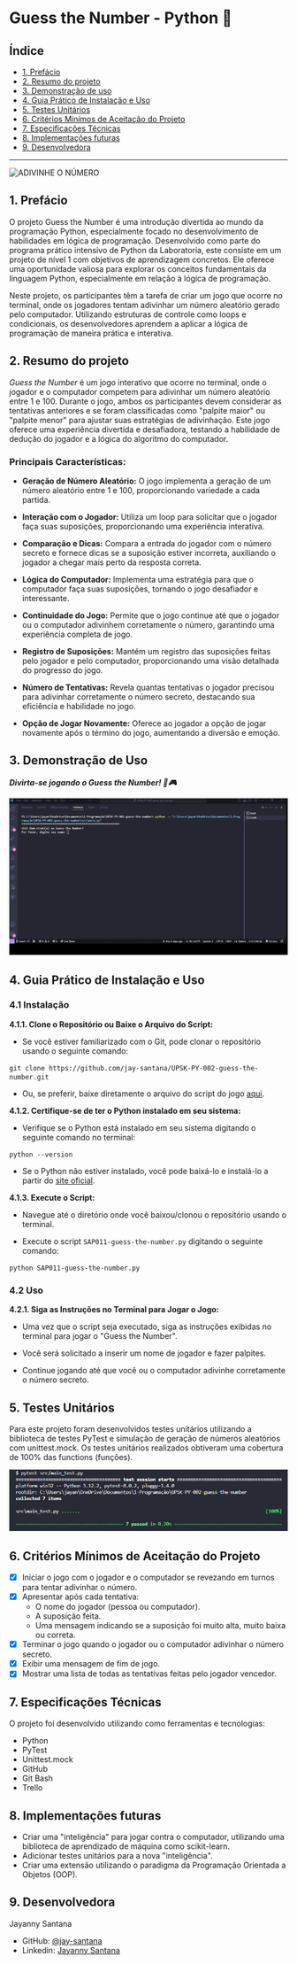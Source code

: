 # Guess the Number - Python 🐍

## Índice

* [1. Prefácio](#1-prefácio)
* [2. Resumo do projeto](#2-resumo-do-projeto)
* [3. Demonstração de uso](#3-demonstração-de-uso)
* [4. Guia Prático de Instalação e Uso](#4-guia-prático-de-instalação-e-uso)
* [5. Testes Unitários](#5-testes-unitários)
* [6. Critérios Minímos de Aceitação do Projeto](#6-criterios-minimos-de-aceitação-do-projeto)
* [7. Especificações Técnicas](#7-especificações-técnicas)
* [8. Implementações futuras](#8-implementações-futuras)
* [9. Desenvolvedora](#9-desenvolvedora)

---

![ADIVINHE O
NÚMERO](https://firebasestorage.googleapis.com/v0/b/laboratoria-945ea.appspot.com/o/guess-the-number.png?alt=media)

## 1. Prefácio

O projeto Guess the Number é uma introdução divertida ao mundo da programação Python, especialmente focado no desenvolvimento de habilidades em lógica de programação. Desenvolvido como parte do programa prático intensivo de Python da Laboratoria, este consiste em um projeto de nível 1 com objetivos de aprendizagem concretos. Ele oferece uma oportunidade valiosa para explorar os conceitos fundamentais da linguagem Python, especialmente em relação à lógica de programação.

Neste projeto, os participantes têm a tarefa de criar um jogo que ocorre no terminal, onde os jogadores tentam adivinhar um número aleatório gerado pelo computador. Utilizando estruturas de controle como loops e condicionais, os desenvolvedores aprendem a aplicar a lógica de programação de maneira prática e interativa.

## 2. Resumo do projeto
_Guess the Number_ é um jogo interativo que ocorre no terminal, onde o jogador e o computador competem para adivinhar um número aleatório entre 1 e 100. Durante o jogo, ambos os participantes devem considerar as tentativas anteriores e se foram classificadas como "palpite maior" ou "palpite menor" para ajustar suas estratégias de adivinhação. Este jogo oferece uma experiência divertida e desafiadora, testando a habilidade de dedução do jogador e a lógica do algoritmo do computador.

### Principais Características: 

* **Geração de Número Aleatório:** O jogo implementa a geração de um número aleatório entre 1 e 100, proporcionando variedade a cada partida.

* **Interação com o Jogador:** Utiliza um loop para solicitar que o jogador faça suas suposições, proporcionando uma experiência interativa.

* **Comparação e Dicas:** Compara a entrada do jogador com o número secreto e fornece dicas se a suposição estiver incorreta, auxiliando o jogador a chegar mais perto da resposta correta.

* **Lógica do Computador:** Implementa uma estratégia para que o computador faça suas suposições, tornando o jogo desafiador e interessante.

* **Continuidade do Jogo:** Permite que o jogo continue até que o jogador ou o computador adivinhem corretamente o número, garantindo uma experiência completa de jogo.

* **Registro de Suposições:** Mantém um registro das suposições feitas pelo jogador e pelo computador, proporcionando uma visão detalhada do progresso do jogo.

* **Número de Tentativas:** Revela quantas tentativas o jogador precisou para adivinhar corretamente o número secreto, destacando sua eficiência e habilidade no jogo.

* **Opção de Jogar Novamente:** Oferece ao jogador a opção de jogar novamente após o término do jogo, aumentando a diversão e emoção.

## 3. Demonstração de Uso 

**_Divirta-se jogando o Guess the Number! 🎲🎮_**

<div align="center">
 <img src="./assets/demonstracao_guess_the_number.gif" width="650" alt="Demonstração animada de uma sessão do jogo" /><br>
</div>

## 4. Guia Prático de Instalação e Uso

### 4.1 Instalação

**4.1.1. Clone o Repositório ou Baixe o Arquivo do Script:**
* Se você estiver familiarizado com o Git, pode clonar o repositório usando o seguinte comando:
```
git clone https://github.com/jay-santana/UPSK-PY-002-guess-the-number.git
```
* Ou, se preferir, baixe diretamente o arquivo do script do jogo [aqui](https://github.com/jay-santana/UPSK-PY-002-guess-the-number?tab=readme-ov-file).

**4.1.2. Certifique-se de ter o Python instalado em seu sistema:**
* Verifique se o Python está instalado em seu sistema digitando o seguinte comando no terminal:
```
python --version
```
* Se o Python não estiver instalado, você pode baixá-lo e instalá-lo a partir do [site oficial](https://docs.pytest.org/en/8.0.x/getting-started.html#install-pytest).

**4.1.3. Execute o Script:**
* Navegue até o diretório onde você baixou/clonou o repositório usando o terminal.

* Execute o script `SAP011-guess-the-number.py` digitando o seguinte comando:
```
python SAP011-guess-the-number.py
```

### 4.2 Uso
**4.2.1. Siga as Instruções no Terminal para Jogar o Jogo:**
* Uma vez que o script seja executado, siga as instruções exibidas no terminal para jogar o "Guess the Number".

* Você será solicitado a inserir um nome de jogador e fazer palpites.

* Continue jogando até que você ou o computador adivinhe corretamente o número secreto.

## 5. Testes Unitários

Para este projeto foram desenvolvidos testes unitários utilizando a biblioteca de testes PyTest e simulação de geração de números aleatórios com unittest.mock. 
Os testes unitários realizados obtiveram uma cobertura de 100% das functions (funções).

<p>
<img src="./assets/testes_unitarios_guess_the_number.png" alt="Testes Unitários"/>
</p>

## 6. Critérios Mínimos de Aceitação do Projeto

* [x] Iniciar o jogo com o jogador e o computador se revezando em turnos para tentar adivinhar o número.
* [x] Apresentar após cada tentativa:
  * O nome do jogador (pessoa ou computador).
  * A suposição feita.
  * Uma mensagem indicando se a suposição foi muito alta, muito baixa ou
    correta.
* [x] Terminar o jogo quando o jogador ou o computador adivinhar o número secreto. 
* [x] Exibir uma mensagem de fim de jogo. 
* [x] Mostrar uma lista de todas as tentativas feitas pelo jogador vencedor.

## 7. Especificações Técnicas

O projeto foi desenvolvido utilizando como ferramentas e tecnologias:

* Python
* PyTest
* Unittest.mock 
* GitHub
* Git Bash
* Trello

## 8. Implementações futuras

* Criar uma "inteligência" para jogar contra o computador, utilizando uma biblioteca de
aprendizado de máquina como scikit-learn.
* Adicionar testes unitários para a nova "inteligência".
* Criar uma extensão utilizando o paradigma da Programação Orientada a Objetos (OOP).

## 9. Desenvolvedora

Jayanny Santana

* GitHub: [@jay-santana](https://github.com/jay-santana)
* Linkedin: [Jayanny Santana](https://www.linkedin.com/in/jayanny-santana/)
